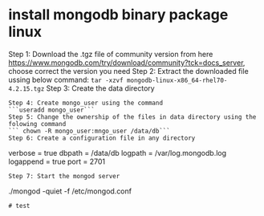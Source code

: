 # install mongodb binary package linux
Step 1: Download the .tgz file of community version from here https://www.mongodb.com/try/download/community?tck=docs_server, choose correct the version you need
Step 2: Extract the downloaded file ussing below command:
```tar -xzvf mongodb-linux-x86_64-rhel70-4.2.15.tgz```
Step 3: Create the data directory 
``` mkdir - p /data/db
Step 4: Create mongo_user using the command
```useradd mongo_user```
Step 5: Change the ownership of the files in data directory using the folowing command
``` chown -R mongo_user:mngo_user /data/db```
Step 6: Create a configuration file in any directory
```
verbose = true
dbpath = /data/db
logpath = /var/log.mongodb.log
logappend = true
port = 2701
```
Step 7: Start the mongod server
```
./mongod -quiet -f /etc/mongod.conf
```
# test

